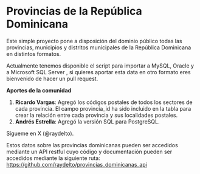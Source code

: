 # Provincias de la República Dominicana

Este simple proyecto pone a disposición del dominio público todas las provincias, municipios y distritos municipales de la República Dominicana en distintos formatos.

Actualmente tenemos disponible el script  para importar a MySQL, Oracle y a Microsoft SQL Server , si quieres aportar esta data en otro formato eres bienvenido de hacer un pull request.

**Aportes de la comunidad** 
1. **Ricardo Vargas**: Agregó los códigos postales de todos los sectores de cada provincia. El campo provincia_id ha sido incluido en la tabla para crear la relación entre cada provincia y sus localidades postales.
2. **Andrés Estrella**: Agregó la versión SQL para PostgreSQL.
   
Sígueme en X (@raydelto).  

Estos datos sobre las provincias dominicanas pueden ser accedidos mediante un API restful cuyo código y documentación pueden ser accedidos mediante la siguiente ruta: https://github.com/raydelto/provincias_dominicanas_api

